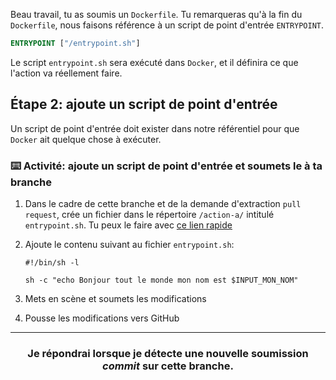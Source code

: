 Beau travail, tu as soumis un `Dockerfile`. Tu remarqueras qu'à la fin du `Dockerfile`, nous faisons référence à un script de point d'entrée `ENTRYPOINT`.

```Dockerfile
ENTRYPOINT ["/entrypoint.sh"]
```

Le script `entrypoint.sh` sera exécuté dans `Docker`, et il définira ce que l'action va réellement faire.

## Étape 2: ajoute un script de point d'entrée

Un script de point d'entrée doit exister dans notre référentiel pour que `Docker` ait quelque chose à exécuter.

### :keyboard: Activité: ajoute un script de point d'entrée et soumets le à ta branche

1. Dans le cadre de cette branche et de la demande d'extraction `pull request`, crée un fichier dans le répertoire `/action-a/` intitulé `entrypoint.sh`. Tu peux le faire avec [ce lien rapide]({{actionAUrl}})
1. Ajoute le contenu suivant au fichier `entrypoint.sh`:

   ```shell
   #!/bin/sh -l

   sh -c "echo Bonjour tout le monde mon nom est $INPUT_MON_NOM"
   ```

1. Mets en scène et soumets les modifications
2. Pousse les modifications vers GitHub

<hr>
<h3 align = "center"> Je répondrai lorsque je détecte une nouvelle soumission <i>commit</i> sur cette branche. </h3>
